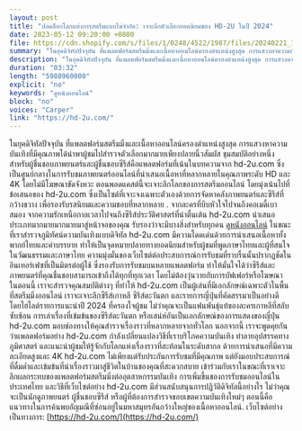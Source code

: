```yaml
---
layout: post
title: "ปลดล็อกโลกแห่งการสตรีมแบบไม่จำกัด: เจาะลึกตัวเลือกยอดนิยมของ HD-2U ในปี 2024"
date: 2023-05-12 09:20:00 +0800
file: https://cdn.shopify.com/s/files/1/0248/4522/1987/files/20240221_1.mp3?v=1708507307
summary: "ในยุคดิจิทัลปัจจุบัน ที่แพลตฟอร์มสตรีมมิ่งและเนื้อหาออนไลน์ครองตำแหน่งสูงสุด การแสวงหาความบันเทิงที่มีคุณภาพได้นำพาผู้ชมไปสำรวจตัวเลือกมากมายเพียงปลายนิ้วสัมผัส ขุมสมบัติอย่างหนึ่งสำหรับผู้ชื่นชอบภาพยนตร์และผู้ชื่นชอบซีรีส์คือแพลตฟอร์มที่เน้นในบทความจาก hd-2u.com ซึ่งเป็นศูนย์กลางในการรับชมภาพยนตร์ออนไลน์ที่นำเสนอเนื้อหาที่หลากหลายในคุณภาพระดับ HD และ 4K โดยไม่มีโฆษณาขัดจังหวะ ตอนพอดแคสต์นี้จะเจาะลึกโลกของการสตรีมออนไลน์ โดยมุ่งเน้นไปที่ข้อเสนอของ hd-2u.com ซึ่งเป็นไซต์ที่เจาะจงเฉพาะตัวเองด้วยการจัดหาคลังภาพยนตร์และซีรีส์ที่กว้างขวาง เพื่อรองรับรสนิยมและความชอบที่หลากหลาย . จากละครที่บีบหัวใจไปจนถึงคอเมดี้เบาสมอง จากความรักเหนือกาลเวลาไปจนถึงซีรีส์ประวัติศาสตร์ที่น่าตื่นเต้น hd-2u.com นำเสนอประเภทมากมายมากมายมาสู่หน้าจอของคุณ รับรองว่าจะมีบางสิ่งสำหรับทุกคน ในขณะที่เราสำรวจภูมิทัศน์ความบันเทิงแบบดิจิทัล hd-2u.com มีความโดดเด่นด้วยการนำเสนอเนื้อหาทั้งพากย์ไทยและคำบรรยาย ทำให้เป็นจุดหมายปลายทางยอดนิยมสำหรับผู้ชมที่พูดภาษาไทยและผู้ที่สนใจในวัฒนธรรมและภาษาไทย ความมุ่งมั่นของเว็บไซต์ต่อประสบการณ์การรับชมที่ราบรื่นนั้นปรากฏชัดในอินเทอร์เฟซที่เป็นมิตรต่อผู้ใช้ ซึ่งรองรับการรับชมบนหลายแพลตฟอร์ม ทำให้มั่นใจได้ว่าซีรีส์และภาพยนตร์ที่คุณชื่นชอบสามารถเข้าถึงได้ทุกที่ทุกเวลา โดยไม่ต้องวุ่นวายกับการบัฟเฟอร์หรือโฆษณา ในตอนนี้ เราจะสำรวจคุณสมบัติต่างๆ ที่ทำให้ hd-2u.com เป็นผู้เล่นที่มีเอกลักษณ์เฉพาะตัวในพื้นที่สตรีมมิ่งออนไลน์ เราจะเจาะลึกซีรีส์เกาหลี ซีรีส์ตะวันตก และรายการญี่ปุ่นที่คัดสรรมาเป็นอย่างดี โดยไฮไลต์รายการแนะนำปี 2024 ที่ครองใจผู้ชม ไม่ว่าคุณจะเป็นแฟนพันธุ์แท้ของละครเกาหลีที่สลับซับซ้อน การเล่าเรื่องที่เข้มข้นของซีรีส์ตะวันตก หรือเสน่ห์อันเป็นเอกลักษณ์ของการแสดงของญี่ปุ่น hd-2u.com มอบช่องทางให้คุณสำรวจเรื่องราวที่หลากหลายจากทั่วโลก นอกจากนี้ เราจะพูดคุยกันว่าแพลตฟอร์มอย่าง hd-2u.com กำลังเปลี่ยนแปลงวิธีที่เราบริโภคความบันเทิง ทำลายอุปสรรคทางภูมิศาสตร์ และแนะนำผู้ชมให้รู้จักกับโลกแห่งเรื่องราวที่สะท้อนในระดับสากล ด้วยการนำเสนอที่มีความละเอียดสูงและ 4K hd-2u.com ไม่เพียงแต่รับประกันการรับชมที่มีคุณภาพ แต่ยังมอบประสบการณ์ที่ดื่มด่ำและเข้มข้นที่นำเรื่องราวมาสู่ชีวิตในบ้านของคุณที่สะดวกสบาย เข้าร่วมกับเราในขณะที่เราเจาะลึกผลกระทบของแพลตฟอร์มสตรีมมิ่งต่ออุตสาหกรรมบันเทิง การเพิ่มขึ้นของการรับชมออนไลน์ในประเทศไทย และวิธีที่เว็บไซต์อย่าง hd-2u.com มีส่วนสนับสนุนการปฏิวัติดิจิทัลนี้อย่างไร ไม่ว่าคุณจะเป็นนักดูภาพยนตร์ ผู้ชื่นชอบซีรีส์ หรือผู้ที่ต้องการสำรวจขอบเขตความบันเทิงใหม่ๆ ตอนนี้คือแนวทางในการค้นพบอัญมณีที่ซ่อนอยู่ในมหาสมุทรอันกว้างใหญ่ของเนื้อหาออนไลน์"
description: "ในยุคดิจิทัลปัจจุบัน ที่แพลตฟอร์มสตรีมมิ่งและเนื้อหาออนไลน์ครองตำแหน่งสูงสุด การแสวงหาความบันเทิงที่มีคุณภาพได้นำพาผู้ชมไปสำรวจตัวเลือกมากมายเพียงปลายนิ้วสัมผัส ขุมสมบัติอย่างหนึ่งสำหรับผู้ชื่นชอบภาพยนตร์และผู้ชื่นชอบซีรีส์คือแพลตฟอร์มที่เน้นในบทความจาก hd-2u.com ซึ่งเป็นศูนย์กลางในการรับชมภาพยนตร์ออนไลน์ที่นำเสนอเนื้อหาที่หลากหลายในคุณภาพระดับ HD และ 4K โดยไม่มีโฆษณาขัดจังหวะ ตอนพอดแคสต์นี้จะเจาะลึกโลกของการสตรีมออนไลน์ โดยมุ่งเน้นไปที่ข้อเสนอของ hd-2u.com ซึ่งเป็นไซต์ที่เจาะจงเฉพาะตัวเองด้วยการจัดหาคลังภาพยนตร์และซีรีส์ที่กว้างขวาง เพื่อรองรับรสนิยมและความชอบที่หลากหลาย . จากละครที่บีบหัวใจไปจนถึงคอเมดี้เบาสมอง จากความรักเหนือกาลเวลาไปจนถึงซีรีส์ประวัติศาสตร์ที่น่าตื่นเต้น hd-2u.com นำเสนอประเภทมากมายมากมายมาสู่หน้าจอของคุณ รับรองว่าจะมีบางสิ่งสำหรับทุกคน <a href='https://hd-2u.com/series/'>ดูหนังออนไลน์</a> ในขณะที่เราสำรวจภูมิทัศน์ความบันเทิงแบบดิจิทัล hd-2u.com มีความโดดเด่นด้วยการนำเสนอเนื้อหาทั้งพากย์ไทยและคำบรรยาย ทำให้เป็นจุดหมายปลายทางยอดนิยมสำหรับผู้ชมที่พูดภาษาไทยและผู้ที่สนใจในวัฒนธรรมและภาษาไทย ความมุ่งมั่นของเว็บไซต์ต่อประสบการณ์การรับชมที่ราบรื่นนั้นปรากฏชัดในอินเทอร์เฟซที่เป็นมิตรต่อผู้ใช้ ซึ่งรองรับการรับชมบนหลายแพลตฟอร์ม ทำให้มั่นใจได้ว่าซีรีส์และภาพยนตร์ที่คุณชื่นชอบสามารถเข้าถึงได้ทุกที่ทุกเวลา โดยไม่ต้องวุ่นวายกับการบัฟเฟอร์หรือโฆษณา ในตอนนี้ เราจะสำรวจคุณสมบัติต่างๆ ที่ทำให้ hd-2u.com เป็นผู้เล่นที่มีเอกลักษณ์เฉพาะตัวในพื้นที่สตรีมมิ่งออนไลน์ เราจะเจาะลึกซีรีส์เกาหลี ซีรีส์ตะวันตก และรายการญี่ปุ่นที่คัดสรรมาเป็นอย่างดี โดยไฮไลต์รายการแนะนำปี 2024 ที่ครองใจผู้ชม ไม่ว่าคุณจะเป็นแฟนพันธุ์แท้ของละครเกาหลีที่สลับซับซ้อน การเล่าเรื่องที่เข้มข้นของซีรีส์ตะวันตก หรือเสน่ห์อันเป็นเอกลักษณ์ของการแสดงของญี่ปุ่น hd-2u.com มอบช่องทางให้คุณสำรวจเรื่องราวที่หลากหลายจากทั่วโลก นอกจากนี้ เราจะพูดคุยกันว่าแพลตฟอร์มอย่าง hd-2u.com กำลังเปลี่ยนแปลงวิธีที่เราบริโภคความบันเทิง ทำลายอุปสรรคทางภูมิศาสตร์ และแนะนำผู้ชมให้รู้จักกับโลกแห่งเรื่องราวที่สะท้อนในระดับสากล ด้วยการนำเสนอที่มีความละเอียดสูงและ 4K hd-2u.com ไม่เพียงแต่รับประกันการรับชมที่มีคุณภาพ แต่ยังมอบประสบการณ์ที่ดื่มด่ำและเข้มข้นที่นำเรื่องราวมาสู่ชีวิตในบ้านของคุณที่สะดวกสบาย เข้าร่วมกับเราในขณะที่เราเจาะลึกผลกระทบของแพลตฟอร์มสตรีมมิ่งต่ออุตสาหกรรมบันเทิง การเพิ่มขึ้นของการรับชมออนไลน์ในประเทศไทย และวิธีที่เว็บไซต์อย่าง hd-2u.com มีส่วนสนับสนุนการปฏิวัติดิจิทัลนี้อย่างไร ไม่ว่าคุณจะเป็นนักดูภาพยนตร์ ผู้ชื่นชอบซีรีส์ หรือผู้ที่ต้องการสำรวจขอบเขตความบันเทิงใหม่ๆ ตอนนี้คือแนวทางในการค้นพบอัญมณีที่ซ่อนอยู่ในมหาสมุทรอันกว้างใหญ่ของเนื้อหาออนไลน์ เว็บไซต์อย่างเป็นทางการ:<a href='https://hd-2u.com/'>https://hd-2u.com/</a>"
duration: "03:32"
length: "5988960000"
explicit: "no"
keywords: "ดูหนังออนไลน์"
block: "no"
voices: "Carper"
link: "https://hd-2u.com/"
---
```


ในยุคดิจิทัลปัจจุบัน ที่แพลตฟอร์มสตรีมมิ่งและเนื้อหาออนไลน์ครองตำแหน่งสูงสุด การแสวงหาความบันเทิงที่มีคุณภาพได้นำพาผู้ชมไปสำรวจตัวเลือกมากมายเพียงปลายนิ้วสัมผัส ขุมสมบัติอย่างหนึ่งสำหรับผู้ชื่นชอบภาพยนตร์และผู้ชื่นชอบซีรีส์คือแพลตฟอร์มที่เน้นในบทความจาก hd-2u.com ซึ่งเป็นศูนย์กลางในการรับชมภาพยนตร์ออนไลน์ที่นำเสนอเนื้อหาที่หลากหลายในคุณภาพระดับ HD และ 4K โดยไม่มีโฆษณาขัดจังหวะ ตอนพอดแคสต์นี้จะเจาะลึกโลกของการสตรีมออนไลน์ โดยมุ่งเน้นไปที่ข้อเสนอของ hd-2u.com ซึ่งเป็นไซต์ที่เจาะจงเฉพาะตัวเองด้วยการจัดหาคลังภาพยนตร์และซีรีส์ที่กว้างขวาง เพื่อรองรับรสนิยมและความชอบที่หลากหลาย . จากละครที่บีบหัวใจไปจนถึงคอเมดี้เบาสมอง จากความรักเหนือกาลเวลาไปจนถึงซีรีส์ประวัติศาสตร์ที่น่าตื่นเต้น hd-2u.com นำเสนอประเภทมากมายมากมายมาสู่หน้าจอของคุณ รับรองว่าจะมีบางสิ่งสำหรับทุกคน [ดูหนังออนไลน์](https://hd-2u.com/series/) ในขณะที่เราสำรวจภูมิทัศน์ความบันเทิงแบบดิจิทัล hd-2u.com มีความโดดเด่นด้วยการนำเสนอเนื้อหาทั้งพากย์ไทยและคำบรรยาย ทำให้เป็นจุดหมายปลายทางยอดนิยมสำหรับผู้ชมที่พูดภาษาไทยและผู้ที่สนใจในวัฒนธรรมและภาษาไทย ความมุ่งมั่นของเว็บไซต์ต่อประสบการณ์การรับชมที่ราบรื่นนั้นปรากฏชัดในอินเทอร์เฟซที่เป็นมิตรต่อผู้ใช้ ซึ่งรองรับการรับชมบนหลายแพลตฟอร์ม ทำให้มั่นใจได้ว่าซีรีส์และภาพยนตร์ที่คุณชื่นชอบสามารถเข้าถึงได้ทุกที่ทุกเวลา โดยไม่ต้องวุ่นวายกับการบัฟเฟอร์หรือโฆษณา ในตอนนี้ เราจะสำรวจคุณสมบัติต่างๆ ที่ทำให้ hd-2u.com เป็นผู้เล่นที่มีเอกลักษณ์เฉพาะตัวในพื้นที่สตรีมมิ่งออนไลน์ เราจะเจาะลึกซีรีส์เกาหลี ซีรีส์ตะวันตก และรายการญี่ปุ่นที่คัดสรรมาเป็นอย่างดี โดยไฮไลต์รายการแนะนำปี 2024 ที่ครองใจผู้ชม ไม่ว่าคุณจะเป็นแฟนพันธุ์แท้ของละครเกาหลีที่สลับซับซ้อน การเล่าเรื่องที่เข้มข้นของซีรีส์ตะวันตก หรือเสน่ห์อันเป็นเอกลักษณ์ของการแสดงของญี่ปุ่น hd-2u.com มอบช่องทางให้คุณสำรวจเรื่องราวที่หลากหลายจากทั่วโลก นอกจากนี้ เราจะพูดคุยกันว่าแพลตฟอร์มอย่าง hd-2u.com กำลังเปลี่ยนแปลงวิธีที่เราบริโภคความบันเทิง ทำลายอุปสรรคทางภูมิศาสตร์ และแนะนำผู้ชมให้รู้จักกับโลกแห่งเรื่องราวที่สะท้อนในระดับสากล ด้วยการนำเสนอที่มีความละเอียดสูงและ 4K hd-2u.com ไม่เพียงแต่รับประกันการรับชมที่มีคุณภาพ แต่ยังมอบประสบการณ์ที่ดื่มด่ำและเข้มข้นที่นำเรื่องราวมาสู่ชีวิตในบ้านของคุณที่สะดวกสบาย เข้าร่วมกับเราในขณะที่เราเจาะลึกผลกระทบของแพลตฟอร์มสตรีมมิ่งต่ออุตสาหกรรมบันเทิง การเพิ่มขึ้นของการรับชมออนไลน์ในประเทศไทย และวิธีที่เว็บไซต์อย่าง hd-2u.com มีส่วนสนับสนุนการปฏิวัติดิจิทัลนี้อย่างไร ไม่ว่าคุณจะเป็นนักดูภาพยนตร์ ผู้ชื่นชอบซีรีส์ หรือผู้ที่ต้องการสำรวจขอบเขตความบันเทิงใหม่ๆ ตอนนี้คือแนวทางในการค้นพบอัญมณีที่ซ่อนอยู่ในมหาสมุทรอันกว้างใหญ่ของเนื้อหาออนไลน์. เว็บไซต์อย่างเป็นทางการ: [https://hd-2u.com/](https://hd-2u.com/)
